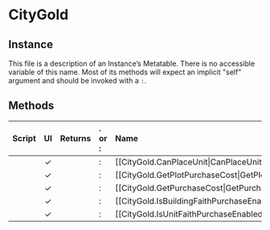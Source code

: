 # CityGold
## Instance
This file is a description of an Instance’s Metatable. There is no accessible variable of this name. Most of its methods will expect an implicit "self" argument and should be invoked with a `:`.

## Methods
| Script | UI  | Returns | . or : | Name | Arguments |
|:------:|:---:| -------:|:---- |:---- |:--------- |
| |✓| |:|[[CityGold.CanPlaceUnit\|CanPlaceUnit]]| |
| |✓| |:|[[CityGold.GetPlotPurchaseCost\|GetPlotPurchaseCost]]| |
| |✓| |:|[[CityGold.GetPurchaseCost\|GetPurchaseCost]]| |
| |✓| |:|[[CityGold.IsBuildingFaithPurchaseEnabled\|IsBuildingFaithPurchaseEnabled]]| |
| |✓| |:|[[CityGold.IsUnitFaithPurchaseEnabled\|IsUnitFaithPurchaseEnabled]]| |
